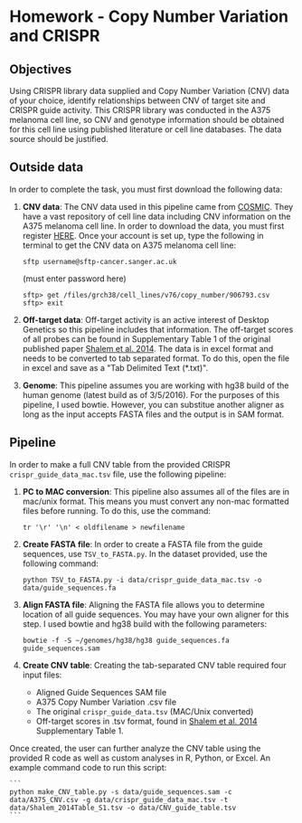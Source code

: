 # Homework - Copy Number Variation and CRISPR
## Objectives

Using CRISPR library data supplied and Copy Number Variation (CNV) data of your choice, identify relationships between CNV of target site and CRISPR guide activity. This CRISPR library was conducted in the A375 melanoma cell line, so CNV and genotype information should be obtained for this cell line using published literature or cell line databases. The data source should be justified.

## Outside data
In order to complete the task, you must first download the following data:

1. **CNV data**: The CNV data used in this pipeline came from [COSMIC](cancer.sanger.ac.uk). They have a vast repository of cell line data including CNV information on the A375 melanoma cell line. In order to download the data, you must first register [HERE](https://cancer.sanger.ac.uk/cosmic/register). Once your account is set up, type the following in terminal to get the CNV data on A375 melanoma cell line:

	```
	sftp username@sftp-cancer.sanger.ac.uk
	```
	(must enter password here)

	```
	sftp> get /files/grch38/cell_lines/v76/copy_number/906793.csv
	sftp> exit
	```

2. **Off-target data**: Off-target activity is an active interest of Desktop Genetics so this pipeline includes that information. The off-target scores of all probes can be found in Supplementary Table 1 of the original published paper [Shalem et al. 2014](http://www.ncbi.nlm.nih.gov/pubmed/24336571). The data is in excel format and needs to be converted to tab separated format. To do this, open the file in excel and save as a "Tab Delimited Text (*.txt)".

3. **Genome**: This pipeline assumes you are working with hg38 build of the human genome (latest build as of 3/5/2016). For the purposes of this pipeline, I used bowtie. However, you can substitue another aligner as long as the input accepts FASTA files and the output is in SAM format.

## Pipeline
In order to make a full CNV table from the provided CRISPR `crispr_guide_data_mac.tsv` file, use the following pipeline:

1. **PC to MAC conversion**: This pipeline also assumes all of the files are in mac/unix format. This means you must convert any non-mac formatted files before running. To do this, use the command:

	```
	tr '\r' '\n' < oldfilename > newfilename
	```

2. **Create FASTA file**: In order to create a FASTA file from the guide sequences, use `TSV_to_FASTA.py`. In the dataset provided, use the following command:

	```
	python TSV_to_FASTA.py -i data/crispr_guide_data_mac.tsv -o data/guide_sequences.fa
	```

3. **Align FASTA file**: Aligning the FASTA file allows you to determine location of all guide sequences. You may have your own aligner for this step. I used bowtie and hg38 build with the following parameters:

	```
	bowtie -f -S ~/genomes/hg38/hg38 guide_sequences.fa guide_sequences.sam
	```

4. **Create CNV table**: Creating the tab-separated CNV table required four input files:

	* Aligned Guide Sequences SAM file
	* A375 Copy Number Variation .csv file
	* The original `crispr_guide_data.tsv` (MAC/Unix converted)
	* Off-target scores in .tsv format, found in [Shalem et al. 2014](http://www.ncbi.nlm.nih.gov/pubmed/24336571) Supplementary Table 1.

Once created, the user can further analyze the CNV table using the provided R code as well as custom analyses in R, Python, or Excel. An example command code to run this script: 

	```
	python make_CNV_table.py -s data/guide_sequences.sam -c data/A375_CNV.csv -g data/crispr_guide_data_mac.tsv -t data/Shalem_2014Table_S1.tsv -o data/CNV_guide_table.tsv 
	```

